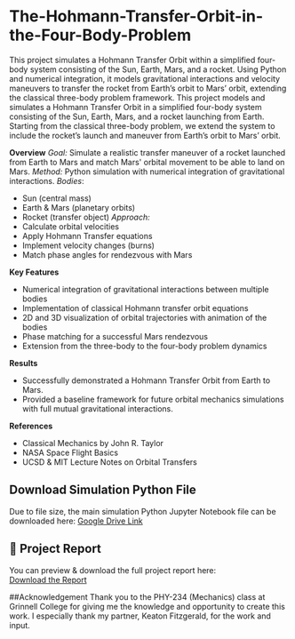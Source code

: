 # The-Hohmann-Transfer-Orbit-in-the-Four-Body-Problem
This project simulates a Hohmann Transfer Orbit within a simplified four-body system consisting of the Sun, Earth, Mars, and a rocket. Using Python and numerical integration, it models gravitational interactions and velocity maneuvers to transfer the rocket from Earth’s orbit to Mars’ orbit, extending the classical three-body problem framework.
This project models and simulates a Hohmann Transfer Orbit in a simplified four-body system consisting of the Sun, Earth, Mars, and a rocket launching from Earth. Starting from the classical three-body problem, we extend the system to include the rocket’s launch and maneuver from Earth’s orbit to Mars’ orbit.

**Overview**
_Goal:_ Simulate a realistic transfer maneuver of a rocket launched from Earth to Mars and match Mars' orbital movement to be able to land on Mars.
_Method:_ Python simulation with numerical integration of gravitational interactions.
_Bodies_:
- Sun (central mass)
- Earth & Mars (planetary orbits)
- Rocket (transfer object)
_Approach:_
- Calculate orbital velocities
- Apply Hohmann Transfer equations
- Implement velocity changes (burns)
- Match phase angles for rendezvous with Mars

**Key Features**
- Numerical integration of gravitational interactions between multiple bodies
- Implementation of classical Hohmann transfer orbit equations
- 2D and 3D visualization of orbital trajectories with animation of the bodies
- Phase matching for a successful Mars rendezvous
- Extension from the three-body to the four-body problem dynamics

**Results**
- Successfully demonstrated a Hohmann Transfer Orbit from Earth to Mars.
- Provided a baseline framework for future orbital mechanics simulations with full mutual gravitational interactions.

**References**
- Classical Mechanics by John R. Taylor
- NASA Space Flight Basics
- UCSD & MIT Lecture Notes on Orbital Transfers

## Download Simulation Python File
Due to file size, the main simulation Python Jupyter Notebook file can be downloaded here:
[Google Drive Link](https://drive.google.com/file/d/1RDY3o3lzgROMbpHHYtOw-tpjl-IYPSl7/view?usp=drive_link)

## 📄 Project Report
You can preview & download the full project report here:  
[Download the Report](Mechanics_Final_Project_Report__2_.pdf)

##Acknowledgement
Thank you to the PHY-234 (Mechanics) class at Grinnell College for giving me the knowledge and opportunity to create this work. I especially thank my partner, Keaton Fitzgerald, for the work and input. 


